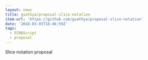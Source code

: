```yaml
---
layout: news
title: gsathya/proposal-slice-notation
item-url: 'https://github.com/gsathya/proposal-slice-notation'
date: '2018-03-03T16:46:59Z'
tags:
  - ECMAScript
  - proposal
---
```

Slice notation proposal
